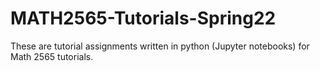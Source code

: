 # MATH2565-Tutorials-Spring22
These are tutorial assignments written in python (Jupyter notebooks) for Math 2565 tutorials.
